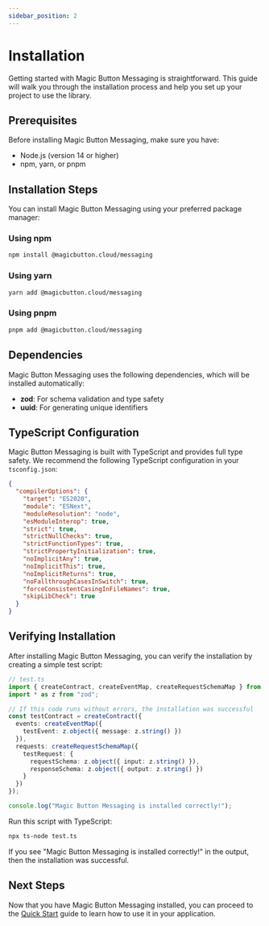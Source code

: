 ```yaml
---
sidebar_position: 2
---
```


# Installation

Getting started with Magic Button Messaging is straightforward. This guide will walk you through the installation process and help you set up your project to use the library.

## Prerequisites

Before installing Magic Button Messaging, make sure you have:

- Node.js (version 14 or higher)
- npm, yarn, or pnpm

## Installation Steps

You can install Magic Button Messaging using your preferred package manager:

### Using npm

```bash
npm install @magicbutton.cloud/messaging
```

### Using yarn

```bash
yarn add @magicbutton.cloud/messaging
```

### Using pnpm

```bash
pnpm add @magicbutton.cloud/messaging
```

## Dependencies

Magic Button Messaging uses the following dependencies, which will be installed automatically:

- **zod**: For schema validation and type safety
- **uuid**: For generating unique identifiers

## TypeScript Configuration

Magic Button Messaging is built with TypeScript and provides full type safety. We recommend the following TypeScript configuration in your `tsconfig.json`:

```json
{
  "compilerOptions": {
    "target": "ES2020",
    "module": "ESNext",
    "moduleResolution": "node",
    "esModuleInterop": true,
    "strict": true,
    "strictNullChecks": true,
    "strictFunctionTypes": true,
    "strictPropertyInitialization": true,
    "noImplicitAny": true,
    "noImplicitThis": true,
    "noImplicitReturns": true,
    "noFallthroughCasesInSwitch": true,
    "forceConsistentCasingInFileNames": true,
    "skipLibCheck": true
  }
}
```

## Verifying Installation

After installing Magic Button Messaging, you can verify the installation by creating a simple test script:

```typescript
// test.ts
import { createContract, createEventMap, createRequestSchemaMap } from "@magicbutton.cloud/messaging";
import * as z from "zod";

// If this code runs without errors, the installation was successful
const testContract = createContract({
  events: createEventMap({
    testEvent: z.object({ message: z.string() })
  }),
  requests: createRequestSchemaMap({
    testRequest: {
      requestSchema: z.object({ input: z.string() }),
      responseSchema: z.object({ output: z.string() })
    }
  })
});

console.log("Magic Button Messaging is installed correctly!");
```

Run this script with TypeScript:

```bash
npx ts-node test.ts
```

If you see "Magic Button Messaging is installed correctly!" in the output, then the installation was successful.

## Next Steps

Now that you have Magic Button Messaging installed, you can proceed to the [Quick Start](quick-start) guide to learn how to use it in your application.
